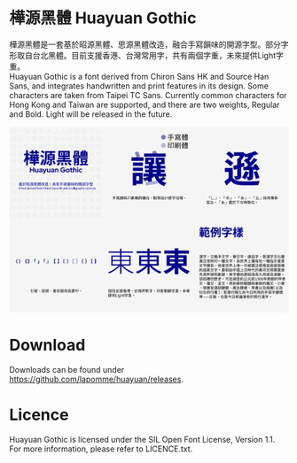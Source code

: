 # 樺源黑體 Huayuan Gothic

樺源黑體是一套基於昭源黑體、思源黑體改造，融合手寫韻味的開源字型。部分字形取自台北黑體。目前支援香港、台灣常用字，共有兩個字重，未來提供Light字重。\
Huayuan Gothic is a font derived from Chiron Sans HK and Source Han Sans, and integrates handwritten and print features in its design. Some characters are taken from Taipei TC Sans. Currently common characters for Hong Kong and Taiwan are supported, and there are two weights, Regular and Bold. Light will be released in the future.

![Intro](https://github.com/lapomme/huayuan/blob/main/img/intro.png)

# Download
Downloads can be found under https://github.com/lapomme/huayuan/releases. 
# Licence
Huayuan Gothic is licensed under the SIL Open Font License, Version 1.1. For more information, please refer to LICENCE.txt.
